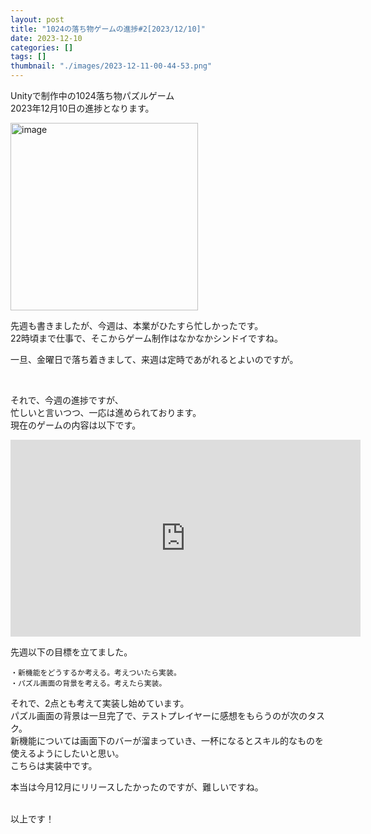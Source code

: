 ```yaml
---
layout: post
title: "1024の落ち物ゲームの進捗#2[2023/12/10]"
date: 2023-12-10
categories: []
tags: []
thumbnail: "./images/2023-12-11-00-44-53.png"
---
```


Unityで制作中の1024落ち物パズルゲーム  
2023年12月10日の進捗となります。  
  

<img src="{{ './images/2023-12-11-00-44-53.png' }}" alt="image" width="300" class="center-image"/>
  
先週も書きましたが、今週は、本業がひたすら忙しかったです。  
22時頃まで仕事で、そこからゲーム制作はなかなかシンドイですね。  
  
一旦、金曜日で落ち着きまして、来週は定時であがれるとよいのですが。  
  
<br>
  
それで、今週の進捗ですが、  
忙しいと言いつつ、一応は進められております。  
現在のゲームの内容は以下です。    
<iframe width="560" height="315" src="https://www.youtube.com/embed/CFtT0KEXKUs" frameborder="0" allowfullscreen></iframe>  
  
<br>
  

先週以下の目標を立てました。  
```
・新機能をどうするか考える。考えついたら実装。
・パズル画面の背景を考える。考えたら実装。
```
それで、2点とも考えて実装し始めています。  
パズル画面の背景は一旦完了で、テストプレイヤーに感想をもらうのが次のタスク。  
新機能については画面下のバーが溜まっていき、一杯になるとスキル的なものを使えるようにしたいと思い。  
こちらは実装中です。  
  
本当は今月12月にリリースしたかったのですが、難しいですね。  
  


  
<br>
以上です！  
  
